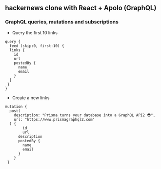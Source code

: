 ## hackernews clone with React + Apolo (GraphQL)


### GraphQL queries, mutations and subscriptions


* Query the first 10 links

```
query {
  feed (skip:0, first:10) {
  links {
    id
    url
    postedBy {
      name
      email
    }
  }
 }
}
```

* Create a new links

```
mutation {
  post(
    description: "Prisma turns your database into a GraphQL API2 😎",
    url: "https://www.prismagraphql2.com"
  ) {
     	id
    	url
      description
      postedBy {
        name
        email
      }
    }
 }
```
